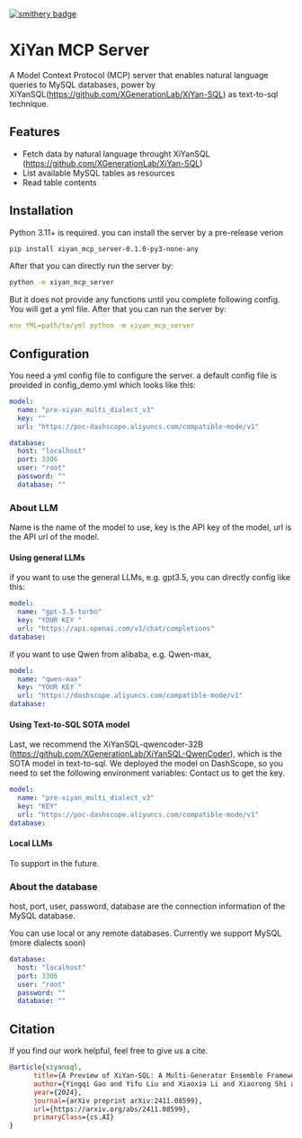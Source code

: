[![smithery badge](https://smithery.ai/badge/@XGenerationLab/xiyan_mcp_server)](https://smithery.ai/server/@XGenerationLab/xiyan_mcp_server)

# XiYan MCP Server

A Model Context Protocol (MCP) server that enables natural language queries to MySQL databases, power by XiYanSQL(https://github.com/XGenerationLab/XiYan-SQL) as text-to-sql technique.


## Features
- Fetch data by natural language throught XiYanSQL (https://github.com/XGenerationLab/XiYan-SQL)
- List available MySQL tables as resources
- Read table contents

## Installation

Python 3.11+ is required. 
you can install the server by a pre-release verion

```bash
pip install xiyan_mcp_server-0.1.0-py3-none-any
```

After that you can directly run the server by:
```bash
python -m xiyan_mcp_server
```
But it does not provide any functions until you complete following config.
You will get a yml file. After that you can run the server by:
```yaml
env YML=path/to/yml python -m xiyan_mcp_server
```


## Configuration

You need a yml config file to configure the server.
a default config file is provided in config_demo.yml which looks like this:

```yaml
model:
  name: "pre-xiyan_multi_dialect_v3"
  key: ""
  url: "https://poc-dashscope.aliyuncs.com/compatible-mode/v1"

database:
  host: "localhost"
  port: 3306
  user: "root"
  password: ""
  database: ""
```

### About LLM
Name is the name of the model to use, key is the API key of the model, url is the API url of the model. 
#### Using general LLMs
if you want to use the general LLMs, e.g. gpt3.5, you can directly config like this:
```yaml
model:
  name: "gpt-3.5-turbo"
  key: "YOUR KEY "
  url: "https://api.openai.com/v1/chat/completions"
database:
```

if you want to use Qwen from alibaba, e.g. Qwen-max,
```yaml
model:
  name: "qwen-max"
  key: "YOUR KEY "
  url: "https://dashscope.aliyuncs.com/compatible-mode/v1"
database:
```
#### Using Text-to-SQL SOTA model
Last, we recommend the XiYanSQL-qwencoder-32B (https://github.com/XGenerationLab/XiYanSQL-QwenCoder), which is the SOTA model in text-to-sql.
We deployed the model on DashScope, so you need to set the following environment variables:
Contact us to get the key.
```yaml
model:
  name: "pre-xiyan_multi_dialect_v3"
  key: "KEY"
  url: "https://poc-dashscope.aliyuncs.com/compatible-mode/v1"
database:
```

#### Local LLMs
To support in the future.

### About the database
host, port, user, password, database are the connection information of the MySQL database.

You can use local or any remote databases. Currently we support MySQL (more dialects soon)
```yaml
database:
  host: "localhost"
  port: 3306
  user: "root"
  password: ""
  database: ""
```

## Citation
If you find our work helpful, feel free to give us a cite.
```bib
@article{xiyansql,
      title={A Preview of XiYan-SQL: A Multi-Generator Ensemble Framework for Text-to-SQL}, 
      author={Yingqi Gao and Yifu Liu and Xiaoxia Li and Xiaorong Shi and Yin Zhu and Yiming Wang and Shiqi Li and Wei Li and Yuntao Hong and Zhiling Luo and Jinyang Gao and Liyu Mou and Yu Li},
      year={2024},
      journal={arXiv preprint arXiv:2411.08599},
      url={https://arxiv.org/abs/2411.08599},
      primaryClass={cs.AI}
}
```


